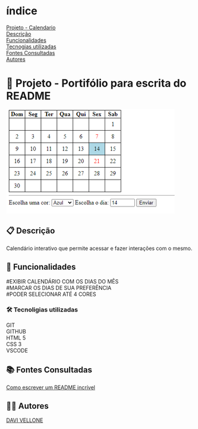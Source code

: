 # índice
[Projeto - Calendario](calendario.git)  
[Descrição](#descri%C3%A7%C3%A3o)  
[Funcionalidades](#funcionalidades)  
[Tecnogias utilizadas](#tecnoligias-utilizadas)  
[Fontes Consultadas](#fontes-consultadas)  
[Autores](#autores)  

# 🚀 Projeto - Portifólio para escrita do README

![image](img/Captura%20de%20tela%202023-09-15%20095631.png)


## 📋 Descrição

Calendário interativo que permite acessar e fazer interações com o mesmo.

## 🔧 Funcionalidades
#EXIBIR CALENDÁRIO COM OS DIAS DO MÊS   
#MARCAR OS DIAS DE SUA PREFERÊNCIA  
#PODER SELECIONAR ATÉ 4 CORES  

### 🛠️ Tecnoligias utilizadas
GIT  
GITHUB  
HTML 5  
CSS 3  
VSCODE  
##  📚 Fontes Consultadas

[Como escrever um README incrível](https://gist.github.com/lohhans/f8da0b147550df3f96914d3797e9fb89)

## 🙋‍♂️ Autores

[DAVI VELLONE](https://github.com/Vellone07)
